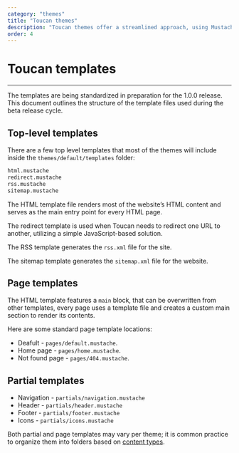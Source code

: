 ```yaml
---
category: "themes"
title: "Toucan themes"
description: "Toucan themes offer a streamlined approach, using Mustache, for building, customizing, and designing static sites to meet various needs and styles"
order: 4
---
```


# Toucan templates
---

The templates are being standardized in preparation for the 1.0.0 release. This document outlines the structure of the template files used during the beta release cycle.

## Top-level templates

There are a few top level templates that most of the themes will include inside the `themes/default/templates` folder:

```sh
html.mustache
redirect.mustache
rss.mustache
sitemap.mustache
```

The HTML template file renders most of the website’s HTML content and serves as the main entry point for every HTML page.

The redirect template is used when Toucan needs to redirect one URL to another, utilizing a simple JavaScript-based solution.

The RSS template generates the `rss.xml` file for the site.

The sitemap template generates the `sitemap.xml` file for the website.

## Page templates

The HTML template features a `main` block, that can be overwritten from other templates, every page uses a template file and creates a custom main section to render its contents.

Here are some standard page template locations:

- Deafult - `pages/default.mustache`.
- Home page - `pages/home.mustache`.
- Not found page - `pages/404.mustache`.


## Partial templates

- Navigation - `partials/navigation.mustache`
- Header - `partials/header.mustache`
- Footer - `partials/footer.mustache`
- Icons - `partials/icons.mustache`

Both partial and page templates may vary per theme; it is common practice to organize them into folders based on [content types](/docs/content-management/content-types/).
